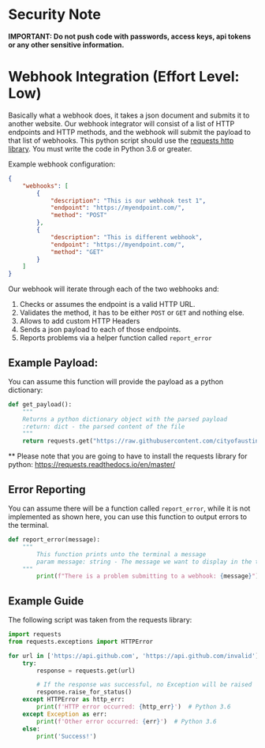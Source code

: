 # Security Note

**IMPORTANT: Do not push code with passwords, access keys, api tokens or any other sensitive information.**


# Webhook Integration (Effort Level: Low)

Basically what a webhook does, it takes a json document and submits it to another website. Our webhook integrator will consist of a list of HTTP endpoints and HTTP methods, and the webhook will submit the payload to that list of webhooks. This python script should use the [requests http library](https://realpython.com/python-requests/). You must write the code in Python 3.6 or greater.

Example webhook configuration:

```json
{
    "webhooks": [
        {
            "description": "This is our webhook test 1",
            "endpoint": "https://myendpoint.com/",
            "method": "POST"
        },
        {
            "description": "This is different webhook",
            "endpoint": "https://myendpoint.com/",
            "method": "GET"
        }
	]
}
```

Our webhook will iterate through each of the two webhooks and:

1. Checks or assumes the endpoint is a valid HTTP URL.
2. Validates the method, it has to be either `POST` or `GET` and nothing else.
3. Allows to add custom HTTP Headers
4. Sends a json payload to each of those endpoints.
5. Reports problems via a helper function called `report_error`


## Example Payload:

You can assume this function will provide the payload as a python dictionary:

   ```python
   def get_payload():
       """
       Returns a python dictionary object with the parsed payload
       :return: dict - the parsed content of the file
       """
       return requests.get("https://raw.githubusercontent.com/cityofaustin/atd-integrations/master/sample.json").json()
   ```
   ** Please note that you are going to have to install the requests library for python: https://requests.readthedocs.io/en/master/



## Error Reporting

You can assume there will be a function called `report_error`, while it is not implemented as shown here, you can use this function to output errors to the terminal.

```python
def report_error(message):
    """
        This function prints unto the terminal a message
        param message: string - The message we want to display in the terminal
    """ 
        print(f"There is a problem submitting to a webhook: {message}")
```



## Example Guide

The following script was taken from the requests library:

```python
import requests
from requests.exceptions import HTTPError

for url in ['https://api.github.com', 'https://api.github.com/invalid']:
    try:
        response = requests.get(url)

        # If the response was successful, no Exception will be raised
        response.raise_for_status()
    except HTTPError as http_err:
        print(f'HTTP error occurred: {http_err}')  # Python 3.6
    except Exception as err:
        print(f'Other error occurred: {err}')  # Python 3.6
    else:
        print('Success!')
```
